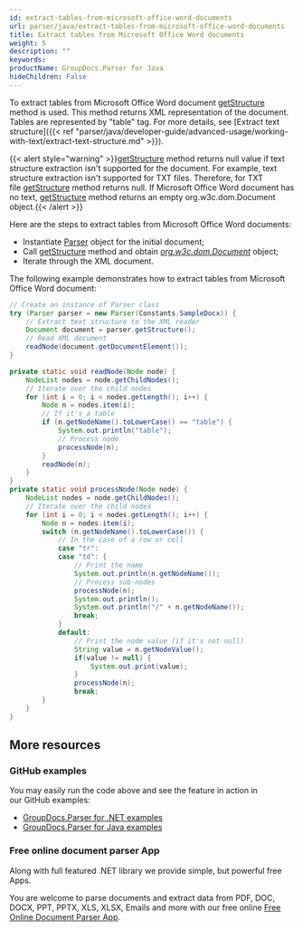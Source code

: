 ```yaml
---
id: extract-tables-from-microsoft-office-word-documents
url: parser/java/extract-tables-from-microsoft-office-word-documents
title: Extract tables from Microsoft Office Word documents
weight: 5
description: ""
keywords: 
productName: GroupDocs.Parser for Java
hideChildren: False
---
```

To extract tables from Microsoft Office Word document [getStructure](https://apireference.groupdocs.com/java/parser/com.groupdocs.parser/Parser#getStructure()) method is used. This method returns XML representation of the document. Tables are represented by "table" tag. For more details, see [Extract text structure]({{< ref "parser/java/developer-guide/advanced-usage/working-with-text/extract-text-structure.md" >}}).

{{< alert style="warning" >}}[getStructure](https://apireference.groupdocs.com/java/parser/com.groupdocs.parser/Parser#getStructure()) method returns null value if text structure extraction isn't supported for the document. For example, text structure extraction isn't supported for TXT files. Therefore, for TXT file [getStructure](https://apireference.groupdocs.com/java/parser/com.groupdocs.parser/Parser#getStructure()) method returns null. If Microsoft Office Word document has no text, [getStructure](https://apireference.groupdocs.com/java/parser/com.groupdocs.parser/Parser#getStructure()) method returns an empty org.w3c.dom.Document object.{{< /alert >}}

Here are the steps to extract tables from Microsoft Office Word documents:

*   Instantiate [Parser](https://apireference.groupdocs.com/java/parser/com.groupdocs.parser/Parser) object for the initial document;
*   Call [getStructure](https://apireference.groupdocs.com/java/parser/com.groupdocs.parser/Parser#getStructure()) method and obtain [*org.w3c.dom.Document*](https://docs.oracle.com/javase/7/docs/api/org/w3c/dom/Document.html?is-external=true) object;
*   Iterate through the XML document.

The following example demonstrates how to extract tables from Microsoft Office Word document:

```java
// Create an instance of Parser class
try (Parser parser = new Parser(Constants.SampleDocx)) {
    // Extract text structure to the XML reader
    Document document = parser.getStructure();
    // Read XML document
    readNode(document.getDocumentElement());
}

private static void readNode(Node node) {
    NodeList nodes = node.getChildNodes();
    // Iterate over the child nodes
    for (int i = 0; i < nodes.getLength(); i++) {
        Node n = nodes.item(i);
        // If it's a table
        if (n.getNodeName().toLowerCase() == "table") {
            System.out.println("table");
            // Process node
            processNode(n);
        }
        readNode(n);
    }
}
private static void processNode(Node node) {
    NodeList nodes = node.getChildNodes();
    // Iterate over the child nodes
    for (int i = 0; i < nodes.getLength(); i++) {
        Node n = nodes.item(i);
        switch (n.getNodeName().toLowerCase()) {
            // In the case of a row or cell
            case "tr":
            case "td": {
                // Print the name
                System.out.println(n.getNodeName());
                // Process sub-nodes
                processNode(n);
                System.out.println();
                System.out.println("/" + n.getNodeName());
                break;
            }
            default:
                // Print the node value (if it's not null)
                String value = n.getNodeValue();
                if(value != null) {
                    System.out.print(value);
                }
                processNode(n);
                break;
        }
    }
}
```

## More resources

### GitHub examples

You may easily run the code above and see the feature in action in our GitHub examples:

*   [GroupDocs.Parser for .NET examples](https://github.com/groupdocs-parser/GroupDocs.Parser-for-.NET)    
*   [GroupDocs.Parser for Java examples](https://github.com/groupdocs-parser/GroupDocs.Parser-for-Java)    

### Free online document parser App

Along with full featured .NET library we provide simple, but powerful free Apps.

You are welcome to parse documents and extract data from PDF, DOC, DOCX, PPT, PPTX, XLS, XLSX, Emails and more with our free online [Free Online Document Parser App](https://products.groupdocs.app/parser).